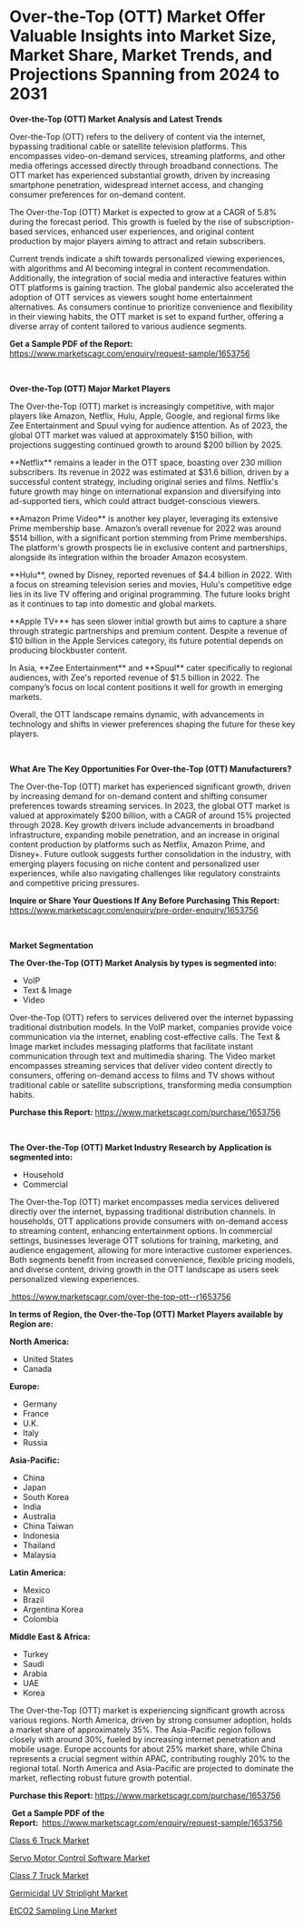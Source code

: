 <p><h1>Over-the-Top (OTT) Market Offer Valuable Insights into Market Size, Market Share, Market Trends, and Projections Spanning from 2024 to 2031</h1></p><p><strong>Over-the-Top (OTT) Market Analysis and Latest Trends</strong></p>
<p><p>Over-the-Top (OTT) refers to the delivery of content via the internet, bypassing traditional cable or satellite television platforms. This encompasses video-on-demand services, streaming platforms, and other media offerings accessed directly through broadband connections. The OTT market has experienced substantial growth, driven by increasing smartphone penetration, widespread internet access, and changing consumer preferences for on-demand content. </p><p>The Over-the-Top (OTT) Market is expected to grow at a CAGR of 5.8% during the forecast period. This growth is fueled by the rise of subscription-based services, enhanced user experiences, and original content production by major players aiming to attract and retain subscribers. </p><p>Current trends indicate a shift towards personalized viewing experiences, with algorithms and AI becoming integral in content recommendation. Additionally, the integration of social media and interactive features within OTT platforms is gaining traction. The global pandemic also accelerated the adoption of OTT services as viewers sought home entertainment alternatives. As consumers continue to prioritize convenience and flexibility in their viewing habits, the OTT market is set to expand further, offering a diverse array of content tailored to various audience segments.</p></p>
<p><strong>Get a Sample PDF of the Report:&nbsp;</strong> <a href="https://www.marketscagr.com/enquiry/request-sample/1653756?utm_campaign=1895&utm_medium=2&utm_source=Github&utm_content=ia&utm_term=27122024&utm_id=over-the-top-ott">https://www.marketscagr.com/enquiry/request-sample/1653756</a></p>
<p>&nbsp;</p>
<p><strong>Over-the-Top (OTT) Major Market Players</strong></p>
<p><p>The Over-the-Top (OTT) market is increasingly competitive, with major players like Amazon, Netflix, Hulu, Apple, Google, and regional firms like Zee Entertainment and Spuul vying for audience attention. As of 2023, the global OTT market was valued at approximately $150 billion, with projections suggesting continued growth to around $200 billion by 2025.</p><p>**Netflix** remains a leader in the OTT space, boasting over 230 million subscribers. Its revenue in 2022 was estimated at $31.6 billion, driven by a successful content strategy, including original series and films. Netflix's future growth may hinge on international expansion and diversifying into ad-supported tiers, which could attract budget-conscious viewers.</p><p>**Amazon Prime Video** is another key player, leveraging its extensive Prime membership base. Amazon’s overall revenue for 2022 was around $514 billion, with a significant portion stemming from Prime memberships. The platform's growth prospects lie in exclusive content and partnerships, alongside its integration within the broader Amazon ecosystem.</p><p>**Hulu**, owned by Disney, reported revenues of $4.4 billion in 2022. With a focus on streaming television series and movies, Hulu's competitive edge lies in its live TV offering and original programming. The future looks bright as it continues to tap into domestic and global markets.</p><p>**Apple TV+** has seen slower initial growth but aims to capture a share through strategic partnerships and premium content. Despite a revenue of $10 billion in the Apple Services category, its future potential depends on producing blockbuster content.</p><p>In Asia, **Zee Entertainment** and **Spuul** cater specifically to regional audiences, with Zee's reported revenue of $1.5 billion in 2022. The company’s focus on local content positions it well for growth in emerging markets.</p><p>Overall, the OTT landscape remains dynamic, with advancements in technology and shifts in viewer preferences shaping the future for these key players.</p></p>
<p>&nbsp;</p>
<p><strong>What Are The Key Opportunities For Over-the-Top (OTT) Manufacturers?</strong></p>
<p><p>The Over-the-Top (OTT) market has experienced significant growth, driven by increasing demand for on-demand content and shifting consumer preferences towards streaming services. In 2023, the global OTT market is valued at approximately $200 billion, with a CAGR of around 15% projected through 2028. Key growth drivers include advancements in broadband infrastructure, expanding mobile penetration, and an increase in original content production by platforms such as Netflix, Amazon Prime, and Disney+. Future outlook suggests further consolidation in the industry, with emerging players focusing on niche content and personalized user experiences, while also navigating challenges like regulatory constraints and competitive pricing pressures.</p></p>
<p><strong>Inquire or Share Your Questions If Any Before Purchasing This Report:</strong> <a href="https://www.marketscagr.com/enquiry/pre-order-enquiry/1653756?utm_campaign=1895&utm_medium=2&utm_source=Github&utm_content=ia&utm_term=27122024&utm_id=over-the-top-ott">https://www.marketscagr.com/enquiry/pre-order-enquiry/1653756</a></p>
<p>&nbsp;</p>
<p><strong>Market Segmentation</strong></p>
<p><strong>The Over-the-Top (OTT) Market Analysis by types is segmented into:</strong></p>
<p><ul><li>VoIP</li><li>Text & Image</li><li>Video</li></ul></p>
<p><p>Over-the-Top (OTT) refers to services delivered over the internet bypassing traditional distribution models. In the VoIP market, companies provide voice communication via the internet, enabling cost-effective calls. The Text & Image market includes messaging platforms that facilitate instant communication through text and multimedia sharing. The Video market encompasses streaming services that deliver video content directly to consumers, offering on-demand access to films and TV shows without traditional cable or satellite subscriptions, transforming media consumption habits.</p></p>
<p><strong>Purchase this Report:&nbsp;</strong><a href="https://www.marketscagr.com/purchase/1653756?utm_campaign=1895&utm_medium=2&utm_source=Github&utm_content=ia&utm_term=27122024&utm_id=over-the-top-ott">https://www.marketscagr.com/purchase/1653756</a></p>
<p>&nbsp;</p>
<p><strong>The Over-the-Top (OTT) Market Industry Research by Application is segmented into:</strong></p>
<p><ul><li>Household</li><li>Commercial</li></ul></p>
<p><p>The Over-the-Top (OTT) market encompasses media services delivered directly over the internet, bypassing traditional distribution channels. In households, OTT applications provide consumers with on-demand access to streaming content, enhancing entertainment options. In commercial settings, businesses leverage OTT solutions for training, marketing, and audience engagement, allowing for more interactive customer experiences. Both segments benefit from increased convenience, flexible pricing models, and diverse content, driving growth in the OTT landscape as users seek personalized viewing experiences.</p></p>
<p><a href="https://www.marketscagr.com/over-the-top-ott--r1653756?utm_campaign=1895&utm_medium=2&utm_source=Github&utm_content=ia&utm_term=27122024&utm_id=over-the-top-ott">&nbsp;https://www.marketscagr.com/over-the-top-ott--r1653756</a></p>
<p><strong>In terms of Region, the Over-the-Top (OTT) Market Players available by Region are:</strong></p>
<p>
    <p> <strong> North America: </strong>
        <ul>
            <li>United States</li>
            <li>Canada</li>
        </ul>
        </p> 
    <p> <strong> Europe: </strong>
        <ul>
            <li>Germany</li>
            <li>France</li>
            <li>U.K.</li>
            <li>Italy</li>
            <li>Russia</li>
        </ul>
        </p> 
    <p> <strong> Asia-Pacific: </strong>
        <ul>
            <li>China</li>
            <li>Japan</li>
            <li>South Korea</li>
            <li>India</li>
            <li>Australia</li>
            <li>China Taiwan</li>
            <li>Indonesia</li>
            <li>Thailand</li>
            <li>Malaysia</li>
        </ul>
        </p> 
    <p> <strong> Latin America: </strong>
        <ul>
            <li>Mexico</li>
            <li>Brazil</li>
            <li>Argentina Korea</li>
            <li>Colombia</li>
        </ul>
        </p> 
    <p> <strong> Middle East & Africa: </strong>
        <ul>
            <li>Turkey</li>
            <li>Saudi</li>
            <li>Arabia</li>
            <li>UAE</li>
            <li>Korea</li>
        </ul>
    </p>
    </p>
<p><p>The Over-the-Top (OTT) market is experiencing significant growth across various regions. North America, driven by strong consumer adoption, holds a market share of approximately 35%. The Asia-Pacific region follows closely with around 30%, fueled by increasing internet penetration and mobile usage. Europe accounts for about 25% market share, while China represents a crucial segment within APAC, contributing roughly 20% to the regional total. North America and Asia-Pacific are projected to dominate the market, reflecting robust future growth potential.</p></p>
<p><strong>Purchase this Report: </strong><a href="https://www.marketscagr.com/purchase/1653756?utm_campaign=1895&utm_medium=2&utm_source=Github&utm_content=ia&utm_term=27122024&utm_id=over-the-top-ott">https://www.marketscagr.com/purchase/1653756</a></p>
<p>&nbsp;<strong>Get a Sample PDF of the Report:&nbsp;&nbsp;</strong><a href="https://www.marketscagr.com/enquiry/request-sample/1653756?utm_campaign=1895&utm_medium=2&utm_source=Github&utm_content=ia&utm_term=27122024&utm_id=over-the-top-ott">https://www.marketscagr.com/enquiry/request-sample/1653756</a></p>
<p><strong></strong></p>
<p><p><a href="https://www.linkedin.com/pulse/how-class-6-truck-market-projected-soar-size-share-107-cem2e?utm_campaign=1895&utm_medium=2&utm_source=Github&utm_content=ia&utm_term=27122024&utm_id=over-the-top-ott">Class 6 Truck Market</a></p><p><a href="https://www.linkedin.com/pulse/complete-analysis-servo-motor-control-software-market-size-segments-phc9c?utm_campaign=1895&utm_medium=2&utm_source=Github&utm_content=ia&utm_term=27122024&utm_id=over-the-top-ott">Servo Motor Control Software Market</a></p><p><a href="https://www.linkedin.com/pulse/c-glance-reports-anmec?utm_campaign=1895&utm_medium=2&utm_source=Github&utm_content=ia&utm_term=27122024&utm_id=over-the-top-ott">Class 7 Truck Market</a></p><p><a href="https://github.com/mahnoor2003/Market-Research-Report-List-6/blob/main/germicidal-uv-striplight-market.md?utm_campaign=1895&utm_medium=2&utm_source=Github&utm_content=ia&utm_term=27122024&utm_id=over-the-top-ott">Germicidal UV Striplight Market</a></p><p><a href="https://www.linkedin.com/pulse/etco2-sampling-line-market-analysis-insights-competition-6qnef?utm_campaign=1895&utm_medium=2&utm_source=Github&utm_content=ia&utm_term=27122024&utm_id=over-the-top-ott">EtCO2 Sampling Line Market</a></p></p>
